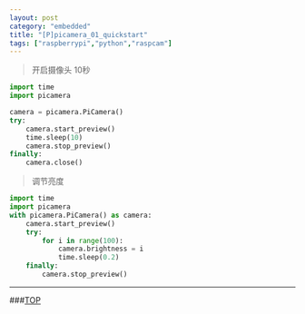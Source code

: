 ```yaml
---
layout: post
category: "embedded"
title: "[P]picamera_01_quickstart"
tags: ["raspberrypi","python","raspcam"]
---
```


<a name="top"></a>
> 开启摄像头 10秒


```python
import time
import picamera

camera = picamera.PiCamera()
try:
    camera.start_preview()
    time.sleep(10)
    camera.stop_preview()
finally:
    camera.close()
```

> 调节亮度

```python
import time
import picamera
with picamera.PiCamera() as camera:
    camera.start_preview()
    try:
        for i in range(100):
            camera.brightness = i
            time.sleep(0.2)
    finally:
        camera.stop_preview()
```


- - - 

###[TOP](#top)

